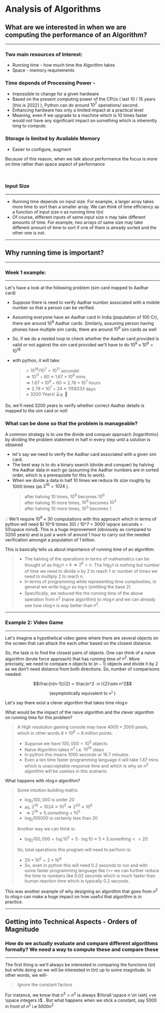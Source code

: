 # Analysis of Algorithms

<!-- Notes maintained by: Dibakash Baruah -->

## What are we interested in when we are computing the performance of an Algorithm?

---

### Two main resources of Interest:

- Running time - how much time the Algorithm takes
- Space - memory requirements

### Time depends of Processing Power -

- Impossible to change for a given hardware
- Based on the present computing power of the CPUs ( last 10 / 15 years [this is 2022] ), Python can do around $10^7$ operations/ second.
- Enhancing hardware has only a limited impact at a practical level
- Meaning, even if we upgrade to a machine which is 10 times faster would not have any significant impact on something which is inherently long to compute.

### Storage is limited by Available Memory

- Easier to configure, augment

Because of this reason, when we talk about performance the focus is more on time rather than space aspect of performance

<br>

### Input Size

---

- Running time depends on input size. For example, a larger array takes more time to sort than a smaller array. We can think of time efficiency as a function of input size $n$ as running time $t(n)$
- Of course, different inputs of same input size $n$ may take different amounts of time. For example, two arrays of same size may take different amount of time to sort if one of them is already sorted and the other one is not.

---

## Why running time is important?

---

### Week 1 example:

---

Let's have a look at the following problem (sim card mapped to Aadhar card)

- Suppose there is need to verify Aadhar number associated with a mobile number so that a person can be verified.
- Assuming everyone have an Aadhar card in India (population of 100 Cr), there are around $10^9$ Aadhar cards. Similarly, assuming person having phones have multiple sim cards, there are around $10^9$ sim cards as well
- So, if we do a nested loop to check whether the Aadhar card provided is valid or not against the sim card provided we'll have to do $10^9 \times 10^9 = 10^{18}$
- with python, it will take:

  > $= 10^{18} / 10^7 = 10^{11}$ seconds!
  > <br> $\Rightarrow 10^{11} \div 60 \approx 1.67 \times 10^9$ mins
  > <br> $\Rightarrow 1.67 \times 10^9 \div 60 \approx 2.78 \times 10^7$ hours
  > <br> $\Rightarrow 2.78 \times 10^7 \div 24 \approx 1158333$ days
  > <br> $\approx 3200$ Years! ⌛🛸 🤣

So, we'll need 3200 years to verify whether correct Aadhar details is mapped to the sim card or not!

### What can be done so that the problem is manageable?

A common strategy is to use the divide and conquer approach (logarithmic) by dividing the problem statement in half in every step until a solution is obtained

- let's say we need to verify the Aadhar card associated with a given sim card.
- The best way is to do a binary search (divide and conquer) by halving the Aadhar data in each go (assuming the Aadhar numbers are in sorted order, which is a prerequisite for this to work).
- When we divide a data in half 10 times we reduce its size roughly by 1000 times (as $2^{10} = 1024$ ).
  > after halving 10 times, $10^9$ becomes $10^6$<br>
  > after halving 10 more times, $10^6$ becomes $10^3$<br>
  > after halving 10 more times, $10^3$ becomes $1$

$\therefore$ We'll require $10^9 \times 30$ computations with this approach which in terms of python will need $( 10^9 \times 30) / 10^7 = 3000 \space seconds = 50\space mins$. This is a huge improvement (obviously as compared to 3200 years) and is just a work of around 1 hour to carry out the needed verification amongst a population of 1 billion.

This is basically tells us about importance of running time of an algorithm.

> - The halving of the operations in terms of mathematics can be thought of as $\log _2n = k \Rightarrow  2^k = n$. The $\log _2n$ is nothing but number of time we need to divide $n$ by $2$ to reach $1$ or number of times we need to multiply $2$ to reach $n$.<br>
> - In terms of programming while representing time complexities, in general we write $\log _2n$ as $\log n$ (omitting the base 2).<br>
> - Specifically, we reduced the the running time of the above operation from $n^2$ (naive algorithm) to $n\log n$ and we can already see how $n\log n$ is way better than $n^2$.

---

### Example 2: Video Game

---

Let's imagine a hypothetical video game where there are several objects on the screen that can attack the each other based on the closest distance.

So, the task is to find the closest pairs of objects. One can think of a naive algorithm (brute force approach) that has running time of $n^2$. More precisely, we need to compare $n$ objects to $(n-1)$ objects and divide it by 2 as we don't need distance from both directions. So, number of comparisons needed:

$$\frac{n(n-1)}{2} = \frac{n^2 -n }{2}\sim n^2$$

<div style="text-align:center;">(asymptotically equivalent to <code>n<sup>2</sup></code> )</div>

Let's say there exist a clever algorithm that takes time $n\log n$

What would be the impact of the naive algorithm and the clever algorithm on running time for this problem?

> A High resolution gaming console may have $4000 \times 2000$ pixels, which in other words $8 \times 10^6 = 8$ million points.
>
> - Suppose we have $100,000 = 10^5$ objects
> - Naive Algorithm takes $n^2$ i.e. $10^{10}$ steps
> - In python this means $1000$ seconds or $16.7$ minutes.
> - Even a ten time faster programming language it will take $1.67$ mins which is unacceptable response time and which is why an $n^2$ algorithm will be useless in this scenario.

What happens with $n \log n$ algorithm?

> Some intuition building maths:
>
> - $\log _2 100,000$ is under $20$
> - as, $2^{10} = 1024 \approx 10^3 \Rightarrow 2^{20} \approx 10^6$
> - $\Rightarrow 2^{19} \approx 5.something \times 10^5$
> - $\log _2 100000$ is certainly less than $20$
>
> Another way we can think is:
>
> - $\log _2 100,000 = \log 10^5 = 5 \cdot\log10 \approx 5 \times 3.something << 20$
>
> So, total operations this program will need to perform is:
>
> - $20 \times 10^5 = 2\times 10^6$
> - So, even in python this will need $0.2$ seconds to run and with some faster programming language like <code>C++</code> we can further reduce the time to numbers like $0.02$ seconds which is much faster than human reaction time which is typically 0.2 seconds.

This was another example of why designing an algorithm that goes from $n^2$ to $n\log n$ can make a huge impact on how useful that algorithm is in practice.

---

## Getting into Technical Aspects - Orders of Magnitude

### How do we actually evaluate and compare different algorithms formally? We need a way to compute these and compare these

---

The first thing is we'll always be interested in comparing the functions $t(n)$ but while doing so we will be interested in $t(n)$ up to some magnitude. In other words, we will-

> Ignore the constant factors

For instance, we know that $n^3 > n^2$ is always $\forall \space n \in \set{ +ve \space integers }$ . But what happens when we stick a constant, say 5000 in front of $n^2$ i.e $5000 n^2$
